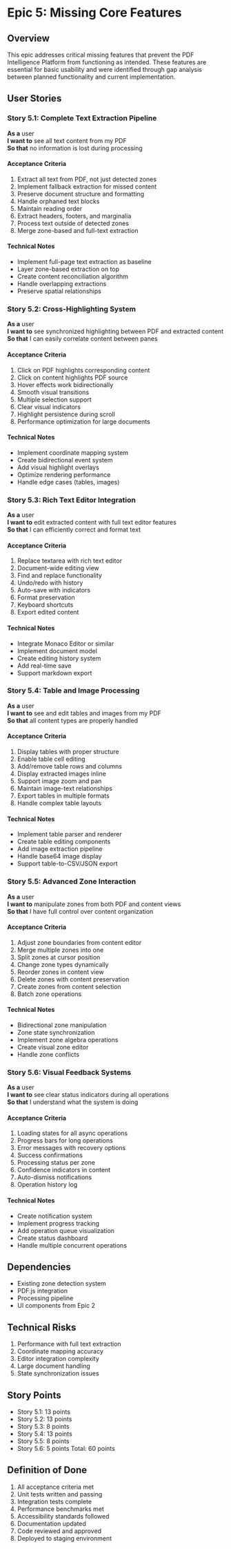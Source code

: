 # Epic 5: Missing Core Features

## Overview
This epic addresses critical missing features that prevent the PDF Intelligence Platform from functioning as intended. These features are essential for basic usability and were identified through gap analysis between planned functionality and current implementation.

## User Stories

### Story 5.1: Complete Text Extraction Pipeline
**As a** user  
**I want to** see all text content from my PDF  
**So that** no information is lost during processing

#### Acceptance Criteria
1. Extract all text from PDF, not just detected zones
2. Implement fallback extraction for missed content
3. Preserve document structure and formatting
4. Handle orphaned text blocks
5. Maintain reading order
6. Extract headers, footers, and marginalia
7. Process text outside of detected zones
8. Merge zone-based and full-text extraction

#### Technical Notes
- Implement full-page text extraction as baseline
- Layer zone-based extraction on top
- Create content reconciliation algorithm
- Handle overlapping extractions
- Preserve spatial relationships

### Story 5.2: Cross-Highlighting System
**As a** user  
**I want to** see synchronized highlighting between PDF and extracted content  
**So that** I can easily correlate content between panes

#### Acceptance Criteria
1. Click on PDF highlights corresponding content
2. Click on content highlights PDF source
3. Hover effects work bidirectionally
4. Smooth visual transitions
5. Multiple selection support
6. Clear visual indicators
7. Highlight persistence during scroll
8. Performance optimization for large documents

#### Technical Notes
- Implement coordinate mapping system
- Create bidirectional event system
- Add visual highlight overlays
- Optimize rendering performance
- Handle edge cases (tables, images)

### Story 5.3: Rich Text Editor Integration
**As a** user  
**I want to** edit extracted content with full text editor features  
**So that** I can efficiently correct and format text

#### Acceptance Criteria
1. Replace textarea with rich text editor
2. Document-wide editing view
3. Find and replace functionality
4. Undo/redo with history
5. Auto-save with indicators
6. Format preservation
7. Keyboard shortcuts
8. Export edited content

#### Technical Notes
- Integrate Monaco Editor or similar
- Implement document model
- Create editing history system
- Add real-time save
- Support markdown export

### Story 5.4: Table and Image Processing
**As a** user  
**I want to** see and edit tables and images from my PDF  
**So that** all content types are properly handled

#### Acceptance Criteria
1. Display tables with proper structure
2. Enable table cell editing
3. Add/remove table rows and columns
4. Display extracted images inline
5. Support image zoom and pan
6. Maintain image-text relationships
7. Export tables in multiple formats
8. Handle complex table layouts

#### Technical Notes
- Implement table parser and renderer
- Create table editing components
- Add image extraction pipeline
- Handle base64 image display
- Support table-to-CSV/JSON export

### Story 5.5: Advanced Zone Interaction
**As a** user  
**I want to** manipulate zones from both PDF and content views  
**So that** I have full control over content organization

#### Acceptance Criteria
1. Adjust zone boundaries from content editor
2. Merge multiple zones into one
3. Split zones at cursor position
4. Change zone types dynamically
5. Reorder zones in content view
6. Delete zones with content preservation
7. Create zones from content selection
8. Batch zone operations

#### Technical Notes
- Bidirectional zone manipulation
- Zone state synchronization
- Implement zone algebra operations
- Create visual zone editor
- Handle zone conflicts

### Story 5.6: Visual Feedback Systems
**As a** user  
**I want to** see clear status indicators during all operations  
**So that** I understand what the system is doing

#### Acceptance Criteria
1. Loading states for all async operations
2. Progress bars for long operations
3. Error messages with recovery options
4. Success confirmations
5. Processing status per zone
6. Confidence indicators in content
7. Auto-dismiss notifications
8. Operation history log

#### Technical Notes
- Create notification system
- Implement progress tracking
- Add operation queue visualization
- Create status dashboard
- Handle multiple concurrent operations

## Dependencies
- Existing zone detection system
- PDF.js integration
- Processing pipeline
- UI components from Epic 2

## Technical Risks
1. Performance with full text extraction
2. Coordinate mapping accuracy
3. Editor integration complexity
4. Large document handling
5. State synchronization issues

## Story Points
- Story 5.1: 13 points
- Story 5.2: 13 points
- Story 5.3: 8 points
- Story 5.4: 13 points
- Story 5.5: 8 points
- Story 5.6: 5 points
Total: 60 points

## Definition of Done
1. All acceptance criteria met
2. Unit tests written and passing
3. Integration tests complete
4. Performance benchmarks met
5. Accessibility standards followed
6. Documentation updated
7. Code reviewed and approved
8. Deployed to staging environment